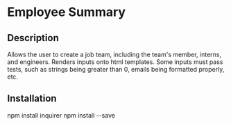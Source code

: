 # Employee Summary
  

  ## Description
  Allows the user to create a job team, including the team's member, interns, and engineers. Renders inputs onto html templates. Some inputs must pass tests, such as strings being greater than 0, emails being formatted properly, etc.

  ## Installation
  npm install inquirer
  npm install --save


 
